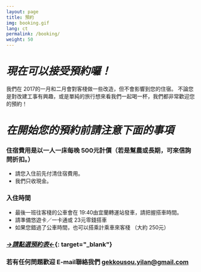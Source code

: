```yaml
---
layout: page
title: 預約
img: booking.gif
lang: ct
permalink: /booking/
weight: 50
---
```

<style type="text/css">
</style>

# *現在可以接受預約囉！*

我們在 2017的一月和二月會對客棧做一些改造，但不會影響到您的住㝛。
不論您是對改建工事有興趣，或是單純的旅行想來看我們一起喝一杯，我們都非常歡迎您的預約！

# *在開始您的預約前請注意下面的事項*
 
### 住宿費用是以一人一床每晚 500元計價（若是幫農或長期，可來信詢問折扣。）

* 請您入住前先付清住宿費用。
* 我們只收現金。

### 入住時間
* 最後一班往客棧的公車會在 19:40由宜蘭轉運站發車，請把握搭車時間。
* 請準備悠遊卡／一卡通或 23元零錢搭車 
* 如果您錯過了公車時間，也可以搭乘計乘車來客棧 （大約 250元）

### [*->請點選預約表<-*](https://docs.google.com/forms/d/e/1FAIpQLSccQVLQyNnYMojPUvyUzG_tB2r_YrorWbtBnWzBbqAO1LYCaA/viewform){: target="_blank"}

### 若有任何問題歡迎 E-mail聯絡我們 <gekkousou.yilan@gmail.com>
